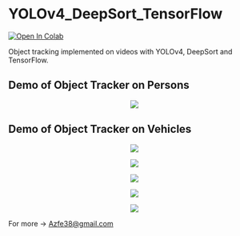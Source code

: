 # YOLOv4_DeepSort_TensorFlow

[![Open In Colab](https://colab.research.google.com/assets/colab-badge.svg)](https://colab.research.google.com/drive/1hXoYnV0umDoZB5nkl1eZI75h9AnslRLi?usp=sharing)


Object tracking implemented on videos with YOLOv4, DeepSort and TensorFlow.

## Demo of Object Tracker on Persons
<p align="center"><img src="data/helpers/demo.gif"\></p>

## Demo of Object Tracker on Vehicles
<p align="center"><img src="data/helpers/cars.gif"\></p>

<p align="center"><img src="data/helpers/intersection.gif"\></p>

<p align="center"><img src="data/helpers/highway.gif"\></p>

<p align="center"><img src="data/helpers/road.gif"\></p>

<p align="center"><img src="data/helpers/way.gif"\></p>

For more -> Azfe38@gmail.com
